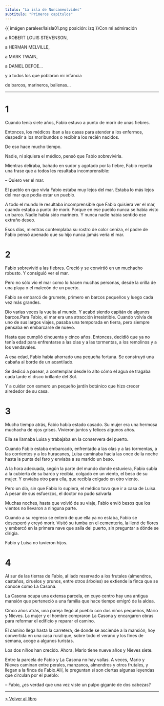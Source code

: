 ```yaml
---
titulo: "La isla de Nuncameolvides"
subtitulo: "Primeros capítulos"
---
```

{{ imágen paraleer/laisla01.png posición: izq }}Con mi admiración

a ROBERT LOUIS STEVENSON,

a HERMAN MELVILLE,

a MARK TWAIN,

a DANIEL DEFOE…

y a todos los que poblaron mi infancia

de barcos, marineros, ballenas…

* * *

# 1

Cuando tenía siete años, Fabio estuvo a punto de morir de unas fiebres.

Entonces, los médicos iban a las casas para atender a los enfermos, despedir
a los moribundos o recibir a los recién nacidos.

De eso hace mucho tiempo.

Nadie, ni siquiera el médico, pensó que Fabio sobreviviría.

Mientras deliraba, bañado en sudor y agotado por la fiebre, Fabio repetía una
frase que a todos les resultaba incomprensible:

– Quiero ver el mar.

El pueblo en que vivía Fabio estaba muy lejos del mar. Estaba lo más lejos
del mar que podía estar un pueblo.

A todo el mundo le resultaba incomprensible que Fabio quisiera ver el mar,
cuando estaba a punto de morir. Porque en ese pueblo nunca se había visto un
barco. Nadie había sido marinero. Y nunca nadie había sentido ese extraño
deseo.

Esos días, mientras contemplaba su rostro de color ceniza, el padre de Fabio
pensó apenado que su hijo nunca jamás vería el mar.

# 2

Fabio sobrevivió a las fiebres. Creció y se convirtió en un muchacho robusto.
Y consiguió ver el mar.

Pero no sólo vio el mar como lo hacen muchas personas, desde la orilla de una
playa o el malecón de un puerto.

Fabio se embarcó de grumete, primero en barcos pequeños y luego cada vez más
grandes.

Dio varias veces la vuelta al mundo. Y acabó siendo capitán de algunos
barcos.Para Fabio, el mar era una atracción irresistible. Cuando volvía de
uno de sus largos viajes, pasaba una temporada en tierra, pero siempre
pensaba en embarcarse de nuevo.

Hasta que cumplió cincuenta y cinco años. Entonces, decidió que ya no tenía
edad para enfrentarse a las olas y a las tormentas, a los remolinos y a los
vendavales.

A esa edad, Fabio había ahorrado una pequeña fortuna. Se construyó una cabaña
al borde de un acantilado.

Se dedicó a pasear, a contemplar desde lo alto cómo el agua se tragaba cada
tarde el disco brillante del Sol.

Y a cuidar con esmero un pequeño jardín botánico que hizo crecer alrededor de
su casa.

# 3

Mucho tiempo atrás, Fabio había estado casado. Su mujer era una hermosa
muchacha de ojos grises. Vivieron juntos y felices algunos años.

Ella se llamaba Luisa y trabajaba en la conservera del puerto.

Cuando Fabio estaba embarcado, enfrentado a las olas y a las tormentas, a las
corrientes y a los huracanes, Luisa caminaba hacia las once de la noche hasta
la punta del faro y enviaba a su marido un beso.

A la hora adecuada, según la parte del mundo donde estuviera, Fabio subía a
la cubierta de su barco y recibía, colgado en un viento, el beso de su mujer.
Y enviaba otro para ella, que recibía colgado en otro viento.

Pero un día, sin que Fabio lo supiera, el médico tuvo que ir a casa de Luisa.
A pesar de sus esfuerzos, el doctor no pudo salvarla.

Muchas noches, hasta que volvió de su viaje, Fabio envió besos que los
vientos no llevaron a ninguna parte.

Cuando a su regreso se enteró de que ella ya no estaba, Fabio se desesperó y
creyó morir. Visitó su tumba en el cementerio, la llenó de flores y embarcó
en la primera nave que salía del puerto, sin preguntar a dónde se dirigía.

Fabio y Luisa no tuvieron hijos.

# 4

Al sur de las tierras de Fabio, al lado reservado a los frutales (almendros,
castaños, ciruelos y prunos, entre otros árboles) se extiende la finca que se
conoce como La Casona.

La Casona ocupa una extensa parcela, en cuyo centro hay una antigua mansión
que perteneció a una familia que hace tiempo emigró de la aldea.

Cinco años atrás, una pareja llegó al pueblo con dos niños pequeños, Mario y
Nieves. La mujer y el hombre compraron La Casona y encargaron obras para
reformar el edificio y reparar el camino.

El camino llega hasta la carretera, de donde se asciende a la mansión, hoy
convertida en una casa rural que, sobre todo el verano y los fines de semana,
acoge a algunos turistas.

Los dos niños han crecido. Ahora, Mario tiene nueve años y Nieves siete.

Entre la parcela de Fabio y La Casona no hay vallas. A veces, Mario y Nieves
caminan entre perales, manzanos, almendros y otros frutales, y llegan a la
finca de Fabio.Allí, le preguntan si son ciertas algunas leyendas que
circulan por el pueblo:

– Fabio, ¿es verdad que una vez viste un pulpo gigante de dos cabezas?

* * *

[> Volver al libro](/mislibros/la-isla)

